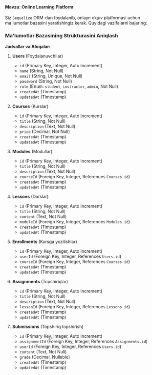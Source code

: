 #### Mavzu: **Online Learning Platform**

Siz `Sequelize` ORM-dan foydalanib, onlayn o‘quv platformasi uchun ma'lumotlar bazasini yaratishingiz kerak. Quyidagi vazifalarni bajaring:

### Ma'lumotlar Bazasining Strukturasini Aniqlash

**Jadvallar va Aloqalar:**

1. **Users** (Foydalanuvchilar)
   - `id` (Primary Key, Integer, Auto Increment)
   - `name` (String, Not Null)
   - `email` (String, Unique, Not Null)
   - `password` (String, Not Null)
   - `role` (Enum: `student`, `instructor`, `admin`, Not Null)
   - `createdAt` (Timestamp)
   - `updatedAt` (Timestamp)

2. **Courses** (Kurslar)
   - `id` (Primary Key, Integer, Auto Increment)
   - `title` (String, Not Null)
   - `description` (Text, Not Null)
   - `price` (Decimal, Not Null)
   - `createdAt` (Timestamp)
   - `updatedAt` (Timestamp)

3. **Modules** (Modullar)
   - `id` (Primary Key, Integer, Auto Increment)
   - `title` (String, Not Null)
   - `description` (Text, Not Null)
   - `courseId` (Foreign Key, Integer, References `Courses.id`)
   - `createdAt` (Timestamp)
   - `updatedAt` (Timestamp)

4. **Lessons** (Darslar)
   - `id` (Primary Key, Integer, Auto Increment)
   - `title` (String, Not Null)
   - `content` (Text, Not Null)
   - `moduleId` (Foreign Key, Integer, References `Modules.id`)
   - `createdAt` (Timestamp)
   - `updatedAt` (Timestamp)

5. **Enrollments** (Kursga yozilishlar)
   - `id` (Primary Key, Integer, Auto Increment)
   - `userId` (Foreign Key, Integer, References `Users.id`)
   - `courseId` (Foreign Key, Integer, References `Courses.id`)
   - `createdAt` (Timestamp)
   - `updatedAt` (Timestamp)

6. **Assignments** (Topshiriqlar)
   - `id` (Primary Key, Integer, Auto Increment)
   - `title` (String, Not Null)
   - `description` (Text, Not Null)
   - `lessonId` (Foreign Key, Integer, References `Lessons.id`)
   - `createdAt` (Timestamp)
   - `updatedAt` (Timestamp)

7. **Submissions** (Topshiriq topshirish)
   - `id` (Primary Key, Integer, Auto Increment)
   - `assignmentId` (Foreign Key, Integer, References `Assignments.id`)
   - `userId` (Foreign Key, Integer, References `Users.id`)
   - `content` (Text, Not Null)
   - `grade` (Decimal, Nullable)
   - `createdAt` (Timestamp)
   - `updatedAt` (Timestamp)

